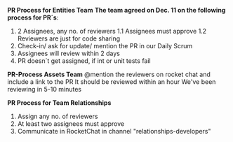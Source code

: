 **PR Process for Entities Team**
**The team agreed on Dec. 11 on the following process for PR´s**:

1.	2 Assignees, any no. of reviewers 
  1.1 Assignees must approve 
  1.2 Reviewers are just for code sharing 
2.	Check-in/ ask for update/ mention the PR in our Daily Scrum
3.	Assignees will review within 2 days 
4.	PR doesn´t get assigned, if int or unit tests fail 



**PR-Process Assets Team**
@mention the reviewers on rocket
chat and include a link to the PR
It should be reviewed within an hour
We've been reviewing in 5-10 minutes



**PR Process for Team Relationships**
1) Assign any no. of reviewers 
2) At least two assignees must approve 
3) Communicate in RocketChat in channel "relationships-developers"

